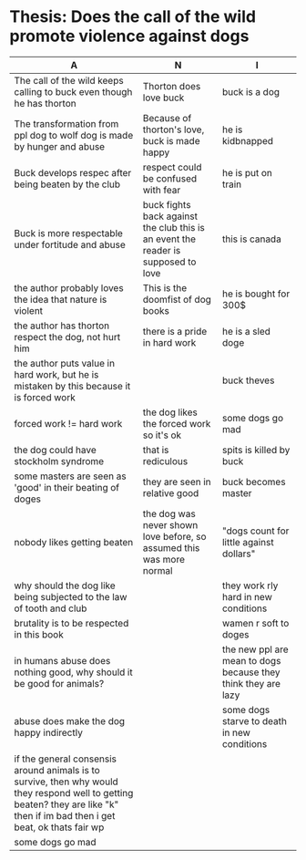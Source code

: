 # Thesis: Does the call of the wild promote violence against dogs 

|          A         |         N         |        I        |
|--------------------|-------------------|-----------------|
| The call of the wild keeps calling to buck even though he has thorton | Thorton does love buck | buck is a dog |
| The transformation from ppl dog to wolf dog is made by hunger and abuse | Because of thorton's love, buck is made happy | he is kidbnapped |
| Buck develops respec after being beaten by the club | respect could be confused with fear | he is put on train |
| Buck is more respectable under fortitude and abuse | buck fights back against the club this is an event the reader is supposed to love | this is canada  |
| the author probably loves the idea that nature is violent | This is the doomfist of dog books | he is bought for 300$ |
| the author has thorton respect the dog, not hurt him | there is a pride in hard work | he is a sled doge |
| the author puts value in hard work, but he is mistaken by this because it is forced work | | buck theves |
| forced work != hard work | the dog likes the forced work so it's ok | some dogs go mad |
| the dog could have stockholm syndrome | that is rediculous | spits is killed by buck |
| some masters are seen as 'good' in their beating of doges |  they are seen in relative good | buck becomes master |
| nobody likes getting beaten | the dog was never shown love before, so assumed this was more normal | "dogs count for little against dollars" |
| why should the dog like being subjected to the law of tooth and club |  | they work rly hard in new conditions |
| brutality is to be respected in this book | | wamen r soft to doges |
| in humans abuse does nothing good, why should it be good for animals? |                   | the new ppl are mean to dogs because they think they are lazy |
| abuse does make the dog happy indirectly |                   | some dogs starve to death in new conditions |
|  if the general consensis around animals is to survive, then why would they respond well to getting beaten? they are like "k" then if im bad then i get beat, ok thats fair wp |                   |                 |
| some dogs go mad | | |
